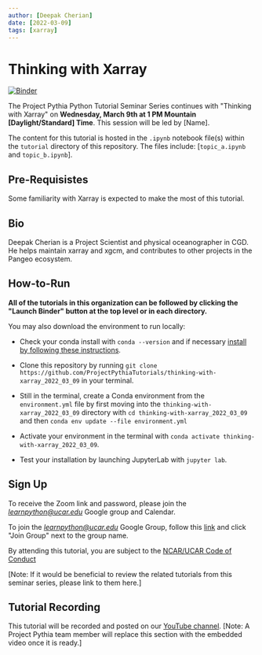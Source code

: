 ```yaml
---
author: [Deepak Cherian]
date: [2022-03-09]
tags: [xarray]
---
```


# Thinking with Xarray

[![Binder](https://mybinder.org/badge_logo.svg)](https://mybinder.org/v2/gh/ProjectPythiaTutorials/thinking-with-xarray_2022_03_09/HEAD/)

The Project Pythia Python Tutorial Seminar Series continues with "Thinking with Xarray" on **Wednesday, March 9th at 1 PM Mountain [Daylight/Standard] Time**. This session will be led by [Name].

The content for this tutorial is hosted in the `.ipynb` notebook file(s) within the `tutorial` directory of this repository. The files include: [`topic_a.ipynb` and `topic_b.ipynb`].


## Pre-Requisistes

Some familiarity with Xarray is expected to make the most of this tutorial.


## Bio

Deepak Cherian is a Project Scientist and physical oceanographer in CGD. He helps maintain xarray and xgcm, and contributes to other projects in the Pangeo ecosystem.



## How-to-Run

**All of the tutorials in this organization can be followed by clicking the "Launch Binder" button at the top level or in each directory.**

You may also download the environment to run locally:

- Check your conda install with `conda --version` and if necessary [install by following these instructions](https://docs.conda.io/en/latest/miniconda.html).

- Clone this repository by running `git clone https://github.com/ProjectPythiaTutorials/thinking-with-xarray_2022_03_09` in your terminal.

- Still in the terminal, create a Conda environment from the `environment.yml` file by first moving into the `thinking-with-xarray_2022_03_09` directory with `cd thinking-with-xarray_2022_03_09` and then `conda env update --file environment.yml`

- Activate your environment in the terminal with `conda activate thinking-with-xarray_2022_03_09`.

- Test your installation by launching JupyterLab with `jupyter lab`.


## Sign Up

To receive the Zoom link and password, please join the *learnpython@ucar.edu* Google group and Calendar.

To join the *learnpython@ucar.edu* Google Group, follow this [link](https://groups.google.com/a/ucar.edu/g/learnpython/about) and click "Join Group" next to the group name.

By attending this tutorial, you are subject to the [NCAR/UCAR Code of Conduct](https://www.ucar.edu/who-we-are/ethics-integrity/codes-conduct.)

[Note: If it would be beneficial to review the related tutorials from this seminar series, please link to them here.]


## Tutorial Recording

This tutorial will be recorded and posted on our [YouTube channel](https://www.youtube.com/channel/UCoZPBqJal5uKpO8ZiwzavCw).
[Note: A Project Pythia team member will replace this section with the embedded video once it is ready.]
